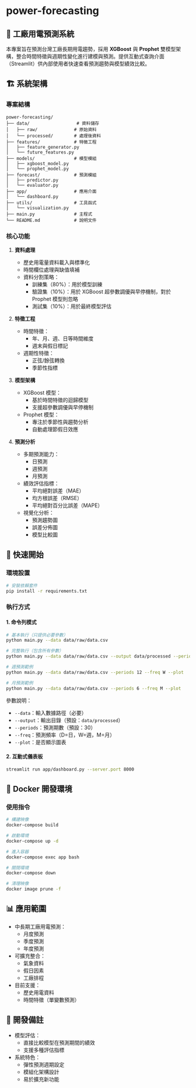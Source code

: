 # power-forecasting

## 🔌 工廠用電預測系統

本專案旨在預測台灣工廠長期用電趨勢，採用 **XGBoost** 與 **Prophet** 雙模型架構，整合時間特徵與週期性變化進行建模與預測。提供互動式查詢介面（Streamlit）供內部使用者快速查看預測趨勢與模型績效比較。

## 🏗️ 系統架構

### 專案結構

```
power-forecasting/
├── data/                  # 資料儲存
│   ├── raw/              # 原始資料
│   └── processed/        # 處理後資料
├── features/             # 特徵工程
│   ├── feature_generator.py
│   └── future_features.py
├── models/               # 模型模組
│   ├── xgboost_model.py
│   └── prophet_model.py
├── forecast/             # 預測模組
│   ├── predictor.py
│   └── evaluator.py
├── app/                  # 應用介面
│   └── dashboard.py
├── utils/                # 工具函式
│   └── visualization.py
├── main.py               # 主程式
└── README.md             # 說明文件
```

### 核心功能

1. **資料處理**
   - 歷史用電量資料載入與標準化
   - 時間欄位處理與缺值填補
   - 資料分割策略：
     - 訓練集（80%）：用於模型訓練
     - 驗證集（10%）：用於 XGBoost 超參數調優與早停機制，對於 Prophet 模型則忽略
     - 測試集（10%）：用於最終模型評估

2. **特徵工程**
   - 時間特徵：
     - 年、月、週、日等時間維度
     - 週末與假日標記
   - 週期性特徵：
     - 正弦/餘弦轉換
     - 季節性指標

3. **模型架構**
   - XGBoost 模型：
     - 基於時間特徵的迴歸模型
     - 支援超參數調優與早停機制
   - Prophet 模型：
     - 專注於季節性與趨勢分析
     - 自動處理節假日效應

4. **預測分析**
   - 多期預測能力：
     - 日預測
     - 週預測
     - 月預測
   - 績效評估指標：
     - 平均絕對誤差（MAE）
     - 均方根誤差（RMSE）
     - 平均絕對百分比誤差（MAPE）
   - 視覺化分析：
     - 預測趨勢圖
     - 誤差分佈圖
     - 模型比較圖

## 🚀 快速開始

### 環境設置

```bash
# 安裝依賴套件
pip install -r requirements.txt
```

### 執行方式

#### 1. 命令列模式

```bash
# 基本執行（只提供必要參數）
python main.py --data data/raw/data.csv

# 完整執行（包含所有參數）
python main.py --data data/raw/data.csv --output data/processed --periods 30 --freq D --plot --target_col power_consumption

# 週預測範例
python main.py --data data/raw/data.csv --periods 12 --freq W --plot

# 月預測範例
python main.py --data data/raw/data.csv --periods 6 --freq M --plot
```

參數說明：
- `--data`：輸入數據路徑（必要）
- `--output`：輸出目錄（預設：`data/processed`）
- `--periods`：預測期數（預設：30）
- `--freq`：預測頻率（D=日，W=週，M=月）
- `--plot`：是否顯示圖表

#### 2. 互動式儀表板

```bash
streamlit run app/dashboard.py --server.port 8000
```

## 🐳 Docker 開發環境

### 使用指令

```bash
# 構建映像
docker-compose build

# 啟動環境
docker-compose up -d

# 進入容器
docker-compose exec app bash

# 關閉環境
docker-compose down

# 清理映像
docker image prune -f
```

## 📊 應用範圍

- 中長期工廠用電預測：
  - 月度預測
  - 季度預測
  - 年度預測
- 可擴充整合：
  - 氣象資料
  - 假日因素
  - 工廠排程
- 目前支援：
  - 歷史用電資料
  - 時間特徵（單變數預測）

## 📝 開發備註

- 模型評估：
  - 直接比較模型在預測期間的績效
  - 支援多種評估指標
- 系統特色：
  - 彈性預測週期設定
  - 模組化架構設計
  - 易於擴充新功能
